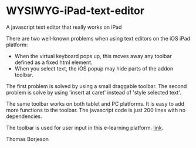 # WYSIWYG-iPad-text-editor
A javascript text editor that really works on iPad

There are two well-known problems when using text editors on the iOS iPad platform:

* When the virtual keyboard pops up, this moves away any toolbar defined as a fixed html element.
* When you select text, the iOS popup may hide parts of the addon toolbar.

The first problem is solved by using a small draggable toolbar. The second problem is solve by using 'insert at caret' instead of 'style selected text'.

The same toolbar works on both tablet and PC platforms.
It is easy to add more functions to the toolbar.
The javascript code is just 200 lines with no dependencies.

The toolbar is used for user input in this e-learning platform. [link](http://www.ex-pages.com, "example of usage").

Thomas Borjeson


